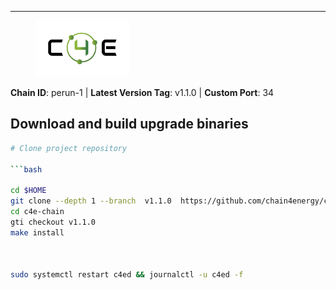 ---
<figure><img src="https://github.com/takeshi-val/Logo/raw/main/chain4energy.png" width="150" alt=""><figcaption></figcaption></figure>

**Chain ID**: perun-1 | **Latest Version Tag**: v1.1.0 | **Custom Port**: 34

## Download and build upgrade binaries

```bash
# Clone project repository

```bash

cd $HOME
git clone --depth 1 --branch  v1.1.0  https://github.com/chain4energy/c4e-chain.git
cd c4e-chain
gti checkout v1.1.0
make install



sudo systemctl restart c4ed && journalctl -u c4ed -f

```
